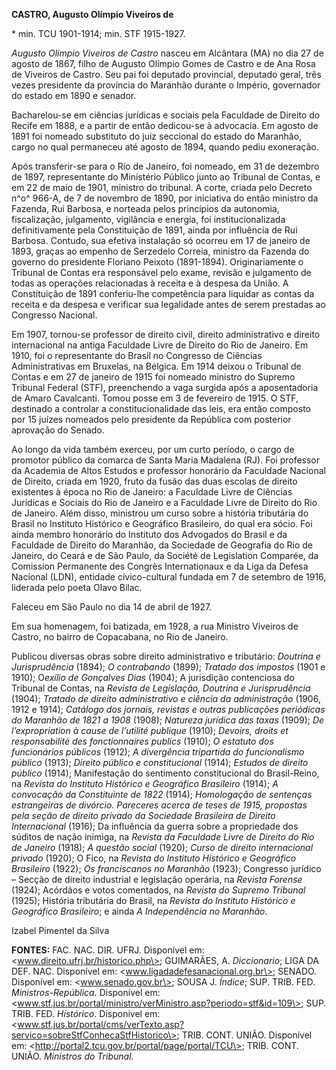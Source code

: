 **CASTRO, Augusto Olímpio Viveiros de**

\* min. TCU 1901-1914; min. STF 1915-1927.

*Augusto Olímpio Viveiros de Castro* nasceu em Alcântara (MA) no dia 27
de agosto de 1867, filho de Augusto Olímpio Gomes de Castro e de Ana
Rosa de Viveiros de Castro. Seu pai foi deputado provincial, deputado
geral, três vezes presidente da província do Maranhão durante o Império,
governador do estado em 1890 e senador.

Bacharelou-se em ciências jurídicas e sociais pela Faculdade de Direito
do Recife em 1888, e a partir de então dedicou-se à advocacia. Em agosto
de 1891 foi nomeado substituto do juiz seccional do estado do Maranhão,
cargo no qual permaneceu até agosto de 1894, quando pediu exoneração.

Após transferir-se para o Rio de Janeiro, foi nomeado, em 31 de dezembro
de 1897, representante do Ministério Público junto ao Tribunal de
Contas, e em 22 de maio de 1901, ministro do tribunal. A corte, criada
pelo Decreto n^o^ 966-A, de 7 de novembro de 1890, por iniciativa do
então ministro da Fazenda, Rui Barbosa, e norteada pelos princípios da
autonomia, fiscalização, julgamento, vigilância e energia, foi
institucionalizada definitivamente pela Constituição de 1891, ainda por
influência de Rui Barbosa. Contudo, sua efetiva instalação só ocorreu em
17 de janeiro de 1893, graças ao empenho de Serzedelo Correia, ministro
da Fazenda do governo do presidente Floriano Peixoto (1891-1894).
Originariamente o Tribunal de Contas era responsável pelo exame, revisão
e julgamento de todas as operações relacionadas à receita e à despesa da
União. A Constituição de 1891 conferiu-lhe competência para liquidar as
contas da receita e da despesa e verificar sua legalidade antes de serem
prestadas ao Congresso Nacional.

Em 1907, tornou-se professor de direito civil, direito administrativo e
direito internacional na antiga Faculdade Livre de Direito do Rio de
Janeiro. Em 1910, foi o representante do Brasil no Congresso de Ciências
Administrativas em Bruxelas, na Bélgica. Em 1914 deixou o Tribunal de
Contas e em 27 de janeiro de 1915 foi nomeado ministro do Supremo
Tribunal Federal (STF), preenchendo a vaga surgida após a aposentadoria
de Amaro Cavalcanti. Tomou posse em 3 de fevereiro de 1915. O STF,
destinado a controlar a constitucionalidade das leis, era então composto
por 15 juízes nomeados pelo presidente da República com posterior
aprovação do Senado.

Ao longo da vida também exerceu, por um curto período, o cargo de
promotor público da comarca de Santa Maria Madalena (RJ). Foi professor
da Academia de Altos Estudos e professor honorário da Faculdade Nacional
de Direito, criada em 1920, fruto da fusão das duas escolas de direito
existentes à época no Rio de Janeiro: a Faculdade Livre de Ciências
Jurídicas e Sociais do Rio de Janeiro e a Faculdade Livre de Direito do
Rio de Janeiro. Além disso, ministrou um curso sobre a história
tributária do Brasil no Instituto Histórico e Geográfico Brasileiro, do
qual era sócio. Foi ainda membro honorário do Instituto dos Advogados do
Brasil e da Faculdade de Direito do Maranhão, da Sociedade de Geografia
do Rio de Janeiro, do Ceará e de São Paulo, da Société de Legislation
Comparée, da Comission Permanente des Congrès Internationaux e da Liga
da Defesa Nacional (LDN), entidade cívico-cultural fundada em 7 de
setembro de 1916, liderada pelo poeta Olavo Bilac.

Faleceu em São Paulo no dia 14 de abril de 1927.

Em sua homenagem, foi batizada, em 1928, a rua Ministro Viveiros de
Castro, no bairro de Copacabana, no Rio de Janeiro.

Publicou diversas obras sobre direito administrativo e tributário:
*Doutrina e Jurisprudência* (1894); *O contrabando* (1899); *Tratado dos
impostos* (1901 e 1910); O*exílio de Gonçalves Dias* (1904); A
jurisdição contenciosa do Tribunal de Contas, na *Revista de Legislação,
Doutrina e Jurisprudência* (1904); *Tratado de direito administrativo e
ciência da administração* (1906, 1912 e 1914); *Catálogo dos jornais,
revistas e outras publicações periódicas do Maranhão de 1821 a 1908*
(1908); *Natureza jurídica das taxas* (1909); *De l’expropriation à
cause de l’utilité publique* (1910); *Devoirs, droits et responsabilité
des fonctionnaires publics* (1910); *O estatuto dos funcionários
públicos* (1912); *A divergência tripartida do funcionalismo público*
(1913); *Direito público e constitucional* (1914); *Estudos de direito
público* (1914); Manifestação do sentimento constitucional do
Brasil-Reino, na *Revista do Instituto Histórico e Geográfico
Brasileiro* (1914); *A convocação da Constituinte de 1822* (1914);
*Homologação de sentenças estrangeiras de divórcio. Pareceres acerca de
teses de 1915, propostas pela seção de direito privado da Sociedade
Brasileira de Direito Internacional* (1916); Da influência da guerra
sobre a propriedade dos súditos de nação inimiga, na *Revista da
Faculdade Livre de Direito do Rio de Janeiro* (1918); *A questão social*
(1920); *Curso de direito internacional privado* (1920); O Fico, na
*Revista do Instituto Histórico e Geográfico Brasileiro* (1922); *Os
franciscanos no Maranhão* (1923); Congresso jurídico – Secção de direito
industrial e legislação operária, na *Revista Forense* (1924); Acórdãos
e votos comentados, na *Revista do Supremo Tribunal* (1925); História
tributária do Brasil, na *Revista do Instituto Histórico e Geográfico
Brasileiro*; e ainda *A Independência no Maranhão*.

Izabel Pimentel da Silva

**FONTES:** FAC. NAC. DIR. UFRJ. Disponível em:
\<www.direito.ufrj.br/historico.php\>; GUIMARÃES, A. *Diccionario*; LIGA
DA DEF. NAC. Disponível em: \<www.ligadadefesanacional.org.br\>; SENADO.
Disponível em: \<www.senado.gov.br\>; SOUSA J. *Índice*; SUP. TRIB. FED.
*Ministros-República.* Disponível em:
\<www.stf.jus.br/portal/ministro/verMinistro.asp?periodo=stf&id=109\>;
SUP. TRIB. FED. *Histórico*. Disponível em:
\<www.stf.jus.br/portal/cms/verTexto.asp?servico=sobreStfConhecaStfHistorico\>;
TRIB. CONT. UNIÃO. Disponível em:
\<http://portal2.tcu.gov.br/portal/page/portal/TCU\>; TRIB. CONT. UNIÃO.
*Ministros do Tribunal.*
